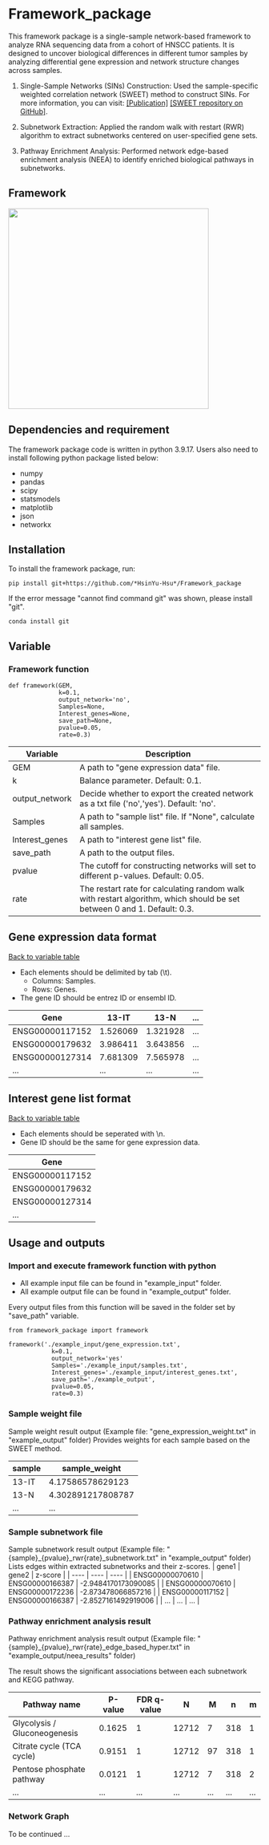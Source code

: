 # Framework_package
This framework package is a single-sample network-based framework to analyze RNA sequencing data from a cohort of HNSCC patients. It is designed to uncover biological differences in different tumor samples by analyzing differential gene expression and network structure changes across samples. 

1. Single-Sample Networks (SINs) Construction: Used the sample-specific weighted correlation network (SWEET) method to construct SINs.
For more information, you can visit:
[[Publication]](https://pmc.ncbi.nlm.nih.gov/articles/PMC10025435)
[[SWEET repository on GitHub]](https://github.com/SysMednet/SWEET/tree/main).

2. Subnetwork Extraction: Applied the random walk with restart (RWR) algorithm to extract subnetworks centered on user-specified gene sets.
3. Pathway Enrichment Analysis: Performed network edge-based enrichment analysis (NEEA) to identify enriched biological pathways in subnetworks.

## Framework
<img src="https://github.com/user-attachments/assets/f261edb8-91ce-48e3-b2e7-aed5dffc5172" width="400x900">

## Dependencies and requirement
The framework package code is written in python 3.9.17. Users also need to install following python package listed below:
  - numpy
  - pandas
  - scipy
  - statsmodels
  - matplotlib
  - json
  - networkx

## Installation
<p>To install the framework package, run:</p>
<pre><code>pip install git+https://github.com/*HsinYu-Hsu*/Framework_package</code></pre>
<p>If the error message "cannot find command git" was shown, please install "git".</p>
<pre><code>conda install git</code></pre>

<a name="variable-table"></a>
## Variable
### Framework function
<pre><code>def framework(GEM, 
              k=0.1, 
              output_network='no',
              Samples=None, 
              Interest_genes=None,
              save_path=None, 
              pvalue=0.05,                
              rate=0.3)
</code></pre>

| Variable | Description | 
| ---- | ----- |
| GEM | A path to "gene expression data" file. |
| k | Balance parameter. Default: 0.1. |
| output_network | Decide whether to export the created network as a txt file ('no','yes'). Default: 'no'. |
| Samples | A path to "sample list" file. If "None", calculate all samples. |
| Interest_genes | A path to "interest gene list" file. |
| save_path | A path to the output files. |
| pvalue | The cutoff for constructing networks will set to different p-values. Default: 0.05. |
| rate | The restart rate for calculating random walk with restart algorithm, which should be set between 0 and 1. Default: 0.3. |

## Gene expression data format
[Back to variable table](#variable-table)
   - Each elements should be delimited by tab (\t).
     - Columns: Samples.
     - Rows: Genes.
   - The gene ID should be entrez ID or ensembl ID.

| Gene | 13-IT | 13-N | ... |
| ---- | ----- | ---- | ---- |
| ENSG00000117152 | 1.526069 | 1.321928 | ... |
| ENSG00000179632 | 3.986411 | 3.643856 | ... |
| ENSG00000127314 | 7.681309 | 7.565978 | ... |
| ... | ... | ... | ... |

## Interest gene list format
[Back to variable table](#variable-table)
  - Each elements should be seperated with \n.
  - Gene ID should be the same for gene expression data.

| Gene |
| ---- |
| ENSG00000117152 |
| ENSG00000179632 |
| ENSG00000127314 |
| ... |

## Usage and outputs
### Import and execute framework function with python

  - All example input file can be found in "example_input" folder.
  - All example output file can be found in "example_output" folder.

Every output files from this function will be saved in the folder set by "save_path" variable.
<pre><code>from framework_package import framework  
    
framework('./example_input/gene_expression.txt',   
            k=0.1, 
            output_network='yes'
            Samples='./example_input/samples.txt', 
            Interest_genes='./example_input/interest_genes.txt',
            save_path='./example_output', 
            pvalue=0.05,                
            rate=0.3)
</code></pre>

### Sample weight file
Sample weight result output (Example file: "gene_expression_weight.txt" in "example_output" folder)
Provides weights for each sample based on the SWEET method.

| sample | sample_weight |
| ---- | ---- |
| 13-IT | 4.17586578629123 |
| 13-N | 4.302891217808787 |
| ... | ... |

### Sample subnetwork file
Sample subnetwork result output (Example file: "{sample}_{pvalue}_rwr{rate}_subnetwork.txt" in "example_output" folder)
Lists edges within extracted subnetworks and their z-scores.
| gene1 | gene2 | z-score |
| ---- | ---- | ---- |
| ENSG00000070610 | ENSG00000166387 | -2.9484170173090085 |
| ENSG00000070610 | ENSG00000172236 | -2.873478066857216 |
| ENSG00000117152 | ENSG00000166387 | -2.8527161492919006 |
| ... | ... | ... |

### Pathway enrichment analysis result
Pathway enrichment analysis result output (Example file: "{sample}_{pvalue}_rwr{rate}_edge_based_hyper.txt" in "example_output/neea_results" folder)

The result shows the significant associations between each subnetwork and KEGG pathway.

| Pathway name | P-value | FDR q-value | N | M | n | m |
| ---- | ---- | ---- | --- | --- | --- | --- |
| Glycolysis / Gluconeogenesis | 0.1625 | 1 | 12712 | 7 | 318 | 1 |
| Citrate cycle (TCA cycle) | 0.9151 | 1 | 12712 | 97 | 318 | 1 |
| Pentose phosphate pathway | 0.0121 | 1 | 12712 | 7 | 318 | 2 |
| ... | ... | ... | ... | ... | ... | ... |


### Network Graph

To be continued ...

